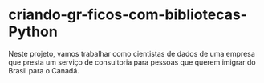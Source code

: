 # criando-gr-ficos-com-bibliotecas-Python
Neste projeto, vamos trabalhar como cientistas de dados de uma empresa que presta um serviço de consultoria para pessoas que querem imigrar do Brasil para o Canadá.
